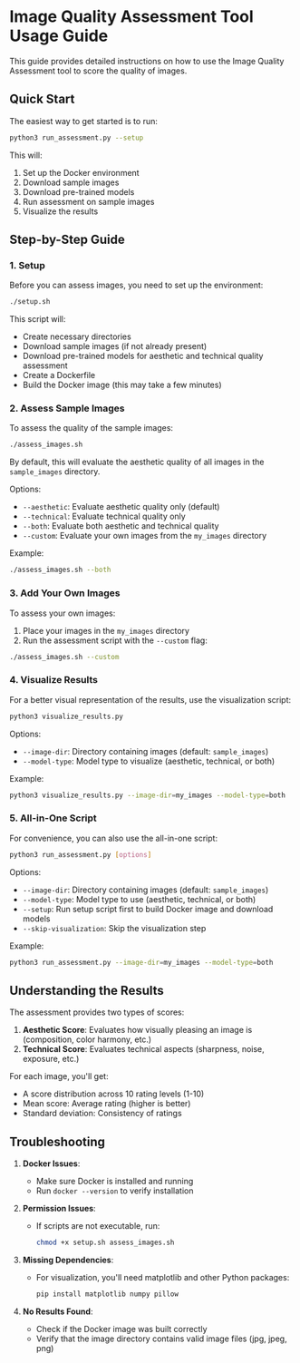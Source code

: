 # Image Quality Assessment Tool Usage Guide

This guide provides detailed instructions on how to use the Image Quality Assessment tool to score the quality of images.

## Quick Start

The easiest way to get started is to run:

```bash
python3 run_assessment.py --setup
```

This will:
1. Set up the Docker environment
2. Download sample images
3. Download pre-trained models
4. Run assessment on sample images
5. Visualize the results

## Step-by-Step Guide

### 1. Setup

Before you can assess images, you need to set up the environment:

```bash
./setup.sh
```

This script will:
- Create necessary directories
- Download sample images (if not already present)
- Download pre-trained models for aesthetic and technical quality assessment
- Create a Dockerfile
- Build the Docker image (this may take a few minutes)

### 2. Assess Sample Images

To assess the quality of the sample images:

```bash
./assess_images.sh
```

By default, this will evaluate the aesthetic quality of all images in the `sample_images` directory.

Options:
- `--aesthetic`: Evaluate aesthetic quality only (default)
- `--technical`: Evaluate technical quality only
- `--both`: Evaluate both aesthetic and technical quality
- `--custom`: Evaluate your own images from the `my_images` directory

Example:
```bash
./assess_images.sh --both
```

### 3. Add Your Own Images

To assess your own images:

1. Place your images in the `my_images` directory
2. Run the assessment script with the `--custom` flag:

```bash
./assess_images.sh --custom
```

### 4. Visualize Results

For a better visual representation of the results, use the visualization script:

```bash
python3 visualize_results.py
```

Options:
- `--image-dir`: Directory containing images (default: `sample_images`)
- `--model-type`: Model type to visualize (aesthetic, technical, or both)

Example:
```bash
python3 visualize_results.py --image-dir=my_images --model-type=both
```

### 5. All-in-One Script

For convenience, you can also use the all-in-one script:

```bash
python3 run_assessment.py [options]
```

Options:
- `--image-dir`: Directory containing images (default: `sample_images`)
- `--model-type`: Model type to use (aesthetic, technical, or both)
- `--setup`: Run setup script first to build Docker image and download models
- `--skip-visualization`: Skip the visualization step

Example:
```bash
python3 run_assessment.py --image-dir=my_images --model-type=both
```

## Understanding the Results

The assessment provides two types of scores:

1. **Aesthetic Score**: Evaluates how visually pleasing an image is (composition, color harmony, etc.)
2. **Technical Score**: Evaluates technical aspects (sharpness, noise, exposure, etc.)

For each image, you'll get:
- A score distribution across 10 rating levels (1-10)
- Mean score: Average rating (higher is better)
- Standard deviation: Consistency of ratings

## Troubleshooting

1. **Docker Issues**:
   - Make sure Docker is installed and running
   - Run `docker --version` to verify installation

2. **Permission Issues**:
   - If scripts are not executable, run:
     ```bash
     chmod +x setup.sh assess_images.sh
     ```

3. **Missing Dependencies**:
   - For visualization, you'll need matplotlib and other Python packages:
     ```bash
     pip install matplotlib numpy pillow
     ```

4. **No Results Found**:
   - Check if the Docker image was built correctly
   - Verify that the image directory contains valid image files (jpg, jpeg, png) 